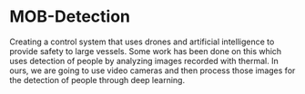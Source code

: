 # MOB-Detection
Creating a control system that uses drones and artificial intelligence to provide safety to large vessels. Some work has been done on this which uses detection of people by analyzing images recorded with thermal. In ours, we are going to use video cameras and then process those images for the detection of people through deep learning.
